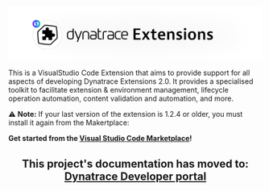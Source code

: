 <p align="center">
  <img src="./src/assets/logos/dynatrace_extensions_header_logo.png" width=900>
</p>

This is a VisualStudio Code Extension that aims to provide support for all aspects of developing Dynatrace Extensions 2.0. It provides a specialised toolkit to facilitate extension & environment management, lifecycle operation automation, content validation and automation, and more.

⚠️ **Note:** If your last version of the extension is 1.2.4 or older, you must install it again from the Makertplace:

**Get started from the [Visual Studio Code Marketplace](https://marketplace.visualstudio.com/items?itemName=DynatracePlatformExtensions.dynatrace-extensions)!**

<h2 align="center">
  This project's documentation has moved to:
  <br/>
  <a href="https://developer.dynatrace.com/extensions-v2/dynatrace-extensions-vscode/">
    Dynatrace Developer portal
  </a>
</h2>
